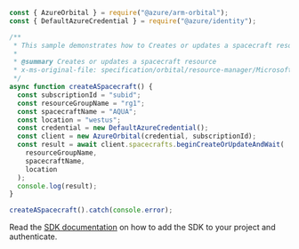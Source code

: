 ```javascript
const { AzureOrbital } = require("@azure/arm-orbital");
const { DefaultAzureCredential } = require("@azure/identity");

/**
 * This sample demonstrates how to Creates or updates a spacecraft resource
 *
 * @summary Creates or updates a spacecraft resource
 * x-ms-original-file: specification/orbital/resource-manager/Microsoft.Orbital/stable/2022-03-01/examples/SpacecraftCreate.json
 */
async function createASpacecraft() {
  const subscriptionId = "subid";
  const resourceGroupName = "rg1";
  const spacecraftName = "AQUA";
  const location = "westus";
  const credential = new DefaultAzureCredential();
  const client = new AzureOrbital(credential, subscriptionId);
  const result = await client.spacecrafts.beginCreateOrUpdateAndWait(
    resourceGroupName,
    spacecraftName,
    location
  );
  console.log(result);
}

createASpacecraft().catch(console.error);
```

Read the [SDK documentation](https://github.com/Azure/azure-sdk-for-js/blob/%40azure%2Farm-orbital_1.0.0/sdk/orbital/arm-orbital/README.md) on how to add the SDK to your project and authenticate.
